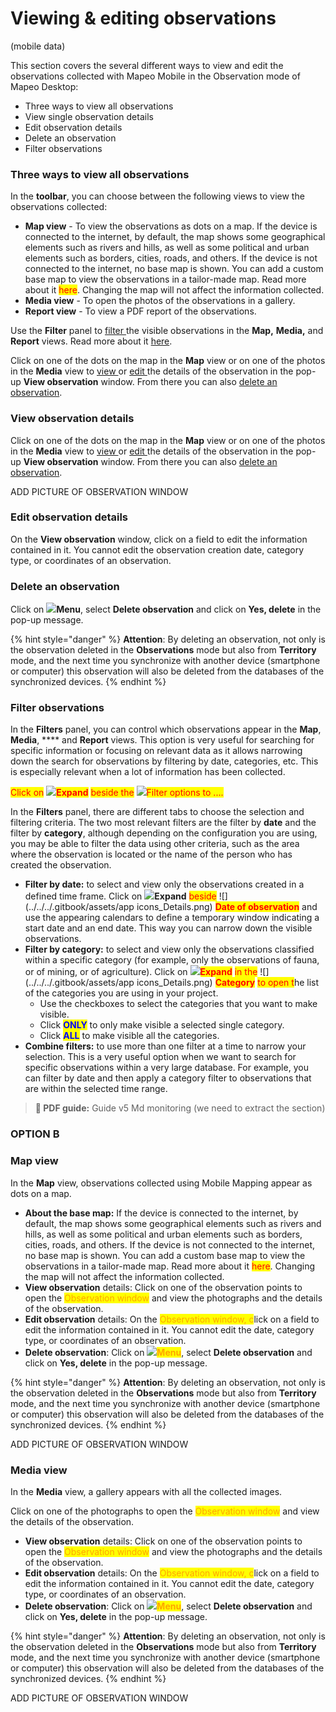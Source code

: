 # Viewing & editing observations

(mobile data)

This section covers the several different ways to view and edit the observations collected with Mapeo Mobile in the Observation mode of Mapeo Desktop:

* Three ways to view all observations
* View single observation details
* Edit observation details
* Delete an observation
* Filter observations

### Three ways to view all observations

In the **toolbar**, you can choose between the following views to view the observations collected:&#x20;

* **Map view** - To view the observations as dots on a map. If the device is connected to the internet, by default, the map shows some geographical elements such as rivers and hills, as well as some political and urban elements such as borders, cities, roads, and others. If the device is not connected to the internet, no base map is shown. You can add a custom base map to view the observations in a tailor-made map. Read more about it <mark style="color:red;">here</mark>. Changing the map will not affect the information collected.&#x20;
* **Media view** - To open the photos of the observations in a gallery.&#x20;
* **Report view** - To view a PDF report of the observations.

Use the **Filter** panel to [filter ](viewing-and-editing-data.md#undefined)the visible observations in the **Map,** **Media,** and **Report** views. Read more about it [here](viewing-and-editing-data.md#filter-observations).

Click on one of the dots on the map in the **Map** view or on one of the photos in the **Media** view to [view ](viewing-and-editing-data.md#view-observation-details)or [edit ](viewing-and-editing-data.md#edit-observation-details)the details of the observation in the pop-up **View observation** window. From there you can also [delete an observation](viewing-and-editing-data.md#delete-an-observation).

### **View observation details**

Click on one of the dots on the map in the **Map** view or on one of the photos in the **Media** view to [view ](viewing-and-editing-data.md#view-observation-details)or [edit ](viewing-and-editing-data.md#edit-observation-details)the details of the observation in the pop-up **View observation** window. From there you can also [delete an observation](viewing-and-editing-data.md#delete-an-observation).

ADD PICTURE OF OBSERVATION WINDOW

### Edit observation details

On the **View observation** window, click on a field to edit the information contained in it. You cannot edit the observation creation date, category type, or coordinates of an observation.&#x20;

### Delete an observation

Click on ![](https://lh4.googleusercontent.com/qHuT2QfG0zd1-dwSzlycqGUWCnwVfsKvzvqQQEOTAIZ3SnT58lHwvvvwrZBPsGOpXzpbuHTunPx9ssqhRFAYpSSc-gLrrZsHKNvEhGmo1Zn9XmmiETfBPePoKntyAs5R0tuvvvNc)**Menu**, select **Delete observation** and click on **Yes, delete** in the pop-up message.&#x20;

{% hint style="danger" %}
**Attention**: By deleting an observation, not only is the observation deleted in the **Observations** mode but also from **Territory** mode, and the next time you synchronize with another device (smartphone or computer) this observation will also be deleted from the databases of the synchronized devices.
{% endhint %}

### Filter observations

In the **Filters** panel, you can control which observations appear in the **Map**, **Media**, **** and **Report** views. This option is very useful for searching for specific information or focusing on relevant data as it allows narrowing down the search for observations by filtering by date, categories, etc. This is especially relevant when a lot of information has been collected.&#x20;

<mark style="color:red;">Click on</mark> ![](https://lh4.googleusercontent.com/Bofiw5TJtey2gQ2DCbfuyZupDEdr2qY31hCJbxHyOsb6UWaikr86P9EOyy5fkUuilmbSgJlBh6OOCFX07ZbuBvYYLyeMXvmShnrL\_8fGr9UhKlpzcqlzERI-ktuqz18QJ-J1Luk4)<mark style="color:red;">**Expand**</mark> <mark style="color:red;"></mark><mark style="color:red;">beside the</mark> ![](https://lh3.googleusercontent.com/WOkoUucLG5hC-AjV-zZ-NndVRnURhR7hxMj0qLSQ\_xoIeRmNgO4qr\_0F\_OjngjhduQdTJr\_5ByNjRQAq6M7ghC\_QGddx1AZh3STbAx7Sc7kZVn1U-gV3CGwYh1iF70Ejl0HiWbpE)<mark style="color:red;">Filter options to ....</mark>

In the **Filters** panel, there are different tabs to choose the selection and filtering criteria. The two most relevant filters are the filter by **date** and the filter by **category**, although depending on the configuration you are using, you may be able to filter the data using other criteria, such as the area where the observation is located or the name of the person who has created the observation.

* **Filter by date:** to select and view only the observations created in a defined time frame. Click on ![](../../../.gitbook/assets/icon-down.png)**Expand** <mark style="color:red;">beside</mark> ![](../../../.gitbook/assets/app icons\_Details.png) <mark style="color:red;"></mark> <mark style="color:red;"></mark><mark style="color:red;">**Date of observation**</mark> and use the appearing calendars to define a temporary window indicating a start date and an end date. This way you can narrow down the visible observations.&#x20;
* **Filter by category:** to select and view only the observations classified within a specific category (for example, only the observations of fauna, or of mining, or of agriculture). Click on ![](../../../.gitbook/assets/icon-down.png)<mark style="color:red;">**Expand**</mark> <mark style="color:red;"></mark><mark style="color:red;">in the</mark> ![](../../../.gitbook/assets/app icons\_Details.png) <mark style="color:red;"></mark> <mark style="color:red;"></mark><mark style="color:red;">**Category**</mark> <mark style="color:red;"></mark><mark style="color:red;">to open t</mark>he list of the categories you are using in your project.&#x20;
  * Use the checkboxes to select the categories that you want to make visible.&#x20;
  * Click <mark style="color:blue;">**ONLY**</mark> to only make visible a selected single category. &#x20;
  * Click <mark style="color:blue;">**ALL**</mark> to make visible all the categories.&#x20;
* **Combine filters:** to use more than one filter at a time to narrow your selection. This is a very useful option when we want to search for specific observations within a very large database. For example, you can filter by date and then apply a category filter to observations that are within the selected time range.

> **📖 PDF guide:** Guide v5 Md monitoring (we need to extract the section)

###

###

###

###

### OPTION B

###

### Map view

In the **Map** view, observations collected using Mobile Mapping appear as dots on a map.

* **About the base map:** If the device is connected to the internet, by default, the map shows some geographical elements such as rivers and hills, as well as some political and urban elements such as borders, cities, roads, and others. If the device is not connected to the internet, no base map is shown. You can add a custom base map to view the observations in a tailor-made map. Read more about it <mark style="color:red;">here</mark>. Changing the map will not affect the information collected.&#x20;
* **View observation** details: Click on one of the observation points to open the <mark style="color:orange;">Observation window</mark> and view the photographs and the details of the observation.&#x20;
* **Edit observation** details: On the <mark style="color:orange;">Observation window, c</mark>lick on a field to edit the information contained in it. You cannot edit the date, category type, or coordinates of an observation.&#x20;
* **Delete observation**: Click on ![](https://lh4.googleusercontent.com/qHuT2QfG0zd1-dwSzlycqGUWCnwVfsKvzvqQQEOTAIZ3SnT58lHwvvvwrZBPsGOpXzpbuHTunPx9ssqhRFAYpSSc-gLrrZsHKNvEhGmo1Zn9XmmiETfBPePoKntyAs5R0tuvvvNc)<mark style="color:orange;">**Menu**</mark>, select **Delete observation** and click on **Yes, delete** in the pop-up message.&#x20;

{% hint style="danger" %}
**Attention**: By deleting an observation, not only is the observation deleted in the **Observations** mode but also from **Territory** mode, and the next time you synchronize with another device (smartphone or computer) this observation will also be deleted from the databases of the synchronized devices.
{% endhint %}

ADD PICTURE OF OBSERVATION WINDOW



### Media view

In the **Media** view, a gallery appears with all the collected images.&#x20;

Click on one of the photographs to open the <mark style="color:orange;">Observation window</mark> and view the details of the observation.&#x20;

* **View observation** details: Click on one of the observation points to open the <mark style="color:orange;">Observation window</mark> and view the photographs and the details of the observation.&#x20;
* **Edit observation** details: On the <mark style="color:orange;">Observation window, c</mark>lick on a field to edit the information contained in it. You cannot edit the date, category type, or coordinates of an observation.&#x20;
* **Delete observation**: Click on ![](https://lh4.googleusercontent.com/qHuT2QfG0zd1-dwSzlycqGUWCnwVfsKvzvqQQEOTAIZ3SnT58lHwvvvwrZBPsGOpXzpbuHTunPx9ssqhRFAYpSSc-gLrrZsHKNvEhGmo1Zn9XmmiETfBPePoKntyAs5R0tuvvvNc)<mark style="color:orange;">**Menu**</mark>, select **Delete observation** and click on **Yes, delete** in the pop-up message.&#x20;

{% hint style="danger" %}
**Attention**: By deleting an observation, not only is the observation deleted in the **Observations** mode but also from **Territory** mode, and the next time you synchronize with another device (smartphone or computer) this observation will also be deleted from the databases of the synchronized devices.
{% endhint %}

ADD PICTURE OF OBSERVATION WINDOW

